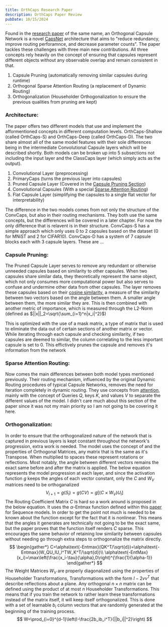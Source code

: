 ```yaml
---
title: OrthCaps Research Paper
description: OrthCaps Paper Review
pubDate: 10/15/2024
---
```

Found in the [research paper](https://arxiv.org/abs/2403.13351) of the same name, an Orthogonal Capsule Network is a novel [CapsNet](https://james-fleming12.github.io/stuff/capsnet/) architecture that aims to "reduce redundancy, improve routing perforamnce, and decrease parameter counts". The paper tackles these challenges with three main new contributions. All three concepts rely heavily on the concept of ensuring that capsules represent different objects without any observable overlap and remain consistent in that.
1. Capsule Pruning (automatically removing similar capsules during runtime)
2. Orthogonal Sparse Attention Routing (a replacement of Dynamic Routing)
3. Orthogonalization (Householder Orthogonalization to ensure the previous qualities from pruning are kept)

### Architecture:
The paper offers two different models that use and implement the afformentioned concepts in different computation levels. OrthCaps-Shallow (called OrthCaps-S) and OrthCaps-Deep (called OrthCaps-D). The two share almost all of the same model features with their sole differences being in the intermediate Convolutional Capsule layers which will be described shortly. Both models can be broken up into 5 subsections not including the input layer and the ClassCaps layer (which simply acts as the output).
1. Convolutional Layer (preprocessing)
2. PrimaryCaps (turns the previous layer into capsules)
3. Pruned Capsule Layer (Covered in the [Capsule Pruning Section](#capsule-pruning))
4. Convolutional Capsules (With a special [Sparse Attention Routing](#sparse-attention-routing))
5. Flat Capsule Layer (simplifying the capsules to a single flat vector for interpretability)

The difference in the two models comes from not only the structure of the ConvCaps, but also in their routing mechanisms. They both use the same concepts, but the differences will be covered in a later chapter. For now the only difference that is relavent is in their structure. ConvCaps-S has a simple approach which only uses 0 to 2 capsules based on the dataset (0 for MNiST and 2 for CIFAR10). ConvCaps-D has a system of 7 capsule blocks each with 3 capsule layers. These are ...

### Capsule Pruning:
The Pruned Capsule Layer serves to remove any redundant or otherwise unneeded capsules based on similarity to other capsules. When two capsules share similar data, they theoretically represent the same object, which not only consumes more computational power but also serves to confuse and undermine other data from other capsules. The layer removes these capsules based on their [cosine similarity](https://www.sciencedirect.com/topics/computer-science/cosine-similarity), a measure of the similarity between two vectors based on the angle between them. A smaller angle between them, the more similar they are. This is then combined with another metric of importance, which is measured through the L2-Norm (defined as $||x||_2=\sqrt{\sum_{i=1}^n|x_i|^2}$)

This is optimized with the use of a mask matrix, a type of matrix that is used to eliminate the data out of certain sections of another matrix or vector. While iterating through each capsule and checking similarity, if two capsules are deemed to similar, the column correlating to the less important capsule is set to 0. This effictively prunes the capsule and removes it's information from the network

### Sparse Attention Routing:
Now comes the main differences between both model types mentioned previously. Their routing mechanism, influenced by the original Dynamic Routing procedures of typical Capsule Networks, removes the need for iteration completely in dynamic routing. They use concepts from [attention](https://machinelearningmastery.com/the-attention-mechanism-from-scratch/), mainly with the concept of Queries $Q$, keys $K$, and values $V$ to separate the different values of the model. I didn't care much about this section of the paper since it was not my main priority so I am not going to be covering it here.

### Orthogonalization:
In order to ensure that the orthogonalized nature of the network that is captured in previous layers is kept constant throughout the network's progression, extra work is needed. The model uses the concept of and the properties of Orthogonal Matrices, any matrix that is the same as it's Transpose. When multiplied to spaces these represent rotations or reflections. Most notably, the angle between different vectors remains the exact same before and after the matrix is applied. The below equation represents the model progression at each layer, and since the activation function $g$ keeps the angles of each vector constant, only the $C$ and $W_V$ matrices need to be orthoganalized
$$
V_{l+1}=g(S_l)=g(CV)=g[(C\times W_V)U_l]
$$
The Routing Coefficient Matrix $C$ is hard so a work around is proposed in the below equation. It uses the $\alpha$-Entmax function defined within this [paper](https://arxiv.org/abs/1905.05702) for Sequence models. In order to get the point not much is needed to be known about the function except for the fact that it is nonlinear. This means that the angles it generates are technically not going to be the exact same, but the paper proves that the function itself renders $C$ sparse. This encourages the same behavior of retaining low similarity between capsules without needing go through extra steps to orthogonalize the matrix directly.
$$
\begin{gather*}
C=\alpha\text{-Entmax}(QK^T/\sqrt{d})=\alpha\text{-Entmax}(W_QU_lU_l^TW_K^T/\sqrt{d})\\
\alpha\text{-EntMax}(x_i)=\max\left(\frac{x_i-\tau}{\alpha},0\right)^{\frac{1}{\alpha-1}}
\end{gather*}
$$
The Weight Matrices $W_V$ are properly diagonalized using the properties of Householder Transformations, Transformations with the form $I-2vv^T$ that describe reflections about a plane. Any orthogonal $n\times n$ matrix can be defined using the product of at most $n$ Householder Transformations. This means that if you train the network to rather learn these transformations instead of the matrix itself, it will keep itself orthogonalized. This is done with a set of learnable $b_i$ column vectors that are randomly generated at the beginning of the training process.
$$
W=\prod_{i=0}^{d-1}\left(I-\frac{2b_ib_i^T}{||b_i||^2}\right)
$$